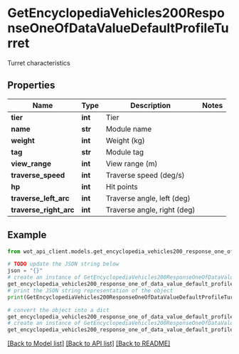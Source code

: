 # GetEncyclopediaVehicles200ResponseOneOfDataValueDefaultProfileTurret

Turret characteristics

## Properties

Name | Type | Description | Notes
------------ | ------------- | ------------- | -------------
**tier** | **int** | Tier | 
**name** | **str** | Module name | 
**weight** | **int** | Weight (kg) | 
**tag** | **str** | Module tag | 
**view_range** | **int** | View range (m) | 
**traverse_speed** | **int** | Traverse speed (deg/s) | 
**hp** | **int** | Hit points | 
**traverse_left_arc** | **int** | Traverse angle, left (deg) | 
**traverse_right_arc** | **int** | Traverse angle, right (deg) | 

## Example

```python
from wot_api_client.models.get_encyclopedia_vehicles200_response_one_of_data_value_default_profile_turret import GetEncyclopediaVehicles200ResponseOneOfDataValueDefaultProfileTurret

# TODO update the JSON string below
json = "{}"
# create an instance of GetEncyclopediaVehicles200ResponseOneOfDataValueDefaultProfileTurret from a JSON string
get_encyclopedia_vehicles200_response_one_of_data_value_default_profile_turret_instance = GetEncyclopediaVehicles200ResponseOneOfDataValueDefaultProfileTurret.from_json(json)
# print the JSON string representation of the object
print(GetEncyclopediaVehicles200ResponseOneOfDataValueDefaultProfileTurret.to_json())

# convert the object into a dict
get_encyclopedia_vehicles200_response_one_of_data_value_default_profile_turret_dict = get_encyclopedia_vehicles200_response_one_of_data_value_default_profile_turret_instance.to_dict()
# create an instance of GetEncyclopediaVehicles200ResponseOneOfDataValueDefaultProfileTurret from a dict
get_encyclopedia_vehicles200_response_one_of_data_value_default_profile_turret_from_dict = GetEncyclopediaVehicles200ResponseOneOfDataValueDefaultProfileTurret.from_dict(get_encyclopedia_vehicles200_response_one_of_data_value_default_profile_turret_dict)
```
[[Back to Model list]](../README.md#documentation-for-models) [[Back to API list]](../README.md#documentation-for-api-endpoints) [[Back to README]](../README.md)


